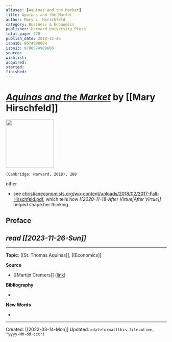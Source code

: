 ```yaml
---
aliases: [Aquinas and the Market]
title: Aquinas and the Market
author: Mary L. Hirschfeld
category: Business & Economics
publisher: Harvard University Press
total_page: 270
publish_date: 2018-11-26
isbn10: 0674988604
isbn13: 9780674988606
source: 
wishlist: 
acquired: 
started: 
finished: 
---
```

# [*Aquinas and the Market*](https://www.hup.harvard.edu/catalog.php?isbn=9780674986404) by [[Mary Hirschfeld]]

<img src="https://www.hup.harvard.edu/images/jackets/9780674986404.jpg" width=150>

`(Cambridge: Harvard, 2018), 288`


other
- see [christianeconomists.org/wp-content/uploads/2018/02/2017-Fall-Hirschfeld.pdf](https://christianeconomists.org/wp-content/uploads/2018/02/2017-Fall-Hirschfeld.pdf), which tells how *[[2020-11-18-After Virtue|After Virtue]]* helped shape her thinking 
## Preface 
*read [[2023-11-26-Sun]]*
- 


--- 
**Topic**: [[St. Thomas Aquinas]], [[Economics]]

**Source**
- [[Martijn Cremers]] ([link](https://mail.google.com/mail/u/0/#inbox/KtbxLwGrVJNCLjNVXrbdfHRSnLghfDVRRL))


**Bibliography**

- 

**New Words**

- 

---
Created: [[2022-03-14-Mon]]
Updated: `=dateformat(this.file.mtime, "yyyy-MM-dd-ccc")`
